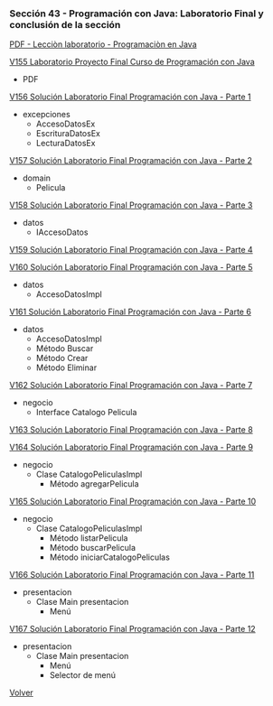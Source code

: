 ### Sección 43 - Programación con Java: Laboratorio Final y conclusión de la sección

[PDF - Lecciòn laboratorio - Programaciòn en Java](Apuntes/CPJ-A-Leccion-LaboratorioFinal.pdf)

[V155 Laboratorio Proyecto Final Curso de Programación con Java](Apuntes/CPJ-A-Leccion-LaboratorioFinal.pdf)
* PDF

[V156 Solución Laboratorio Final Programación con Java - Parte 1]()
* excepciones
    * AccesoDatosEx
    * EscrituraDatosEx
    * LecturaDatosEx

[V157 Solución Laboratorio Final Programación con Java - Parte 2]()
* domain
    * Pelicula

[V158 Solución Laboratorio Final Programación con Java - Parte 3]()
* datos
    * IAccesoDatos

[V159 Solución Laboratorio Final Programación con Java - Parte 4]()

[V160 Solución Laboratorio Final Programación con Java - Parte 5]()
* datos
    * AccesoDatosImpl

[V161 Solución Laboratorio Final Programación con Java - Parte 6]()
* datos
    * AccesoDatosImpl
    * Método Buscar
    * Método Crear
    * Método Eliminar

[V162 Solución Laboratorio Final Programación con Java - Parte 7]()
* negocio
    * Interface Catalogo Pelicula
    

[V163 Solución Laboratorio Final Programación con Java - Parte 8]()


[V164 Solución Laboratorio Final Programación con Java - Parte 9]()
* negocio
    * Clase CatalogoPeliculasImpl
        * Método agregarPelicula

[V165 Solución Laboratorio Final Programación con Java - Parte 10]()
* negocio
    * Clase CatalogoPeliculasImpl
        * Método listarPelicula
        * Método buscarPelicula
        * Método iniciarCatalogoPeliculas

[V166 Solución Laboratorio Final Programación con Java - Parte 11]()
* presentacion
    * Clase Main presentacion
        * Menú

[V167 Solución Laboratorio Final Programación con Java - Parte 12]()
* presentacion
    * Clase Main presentacion
        * Menú
        * Selector de menú

[Volver](../)